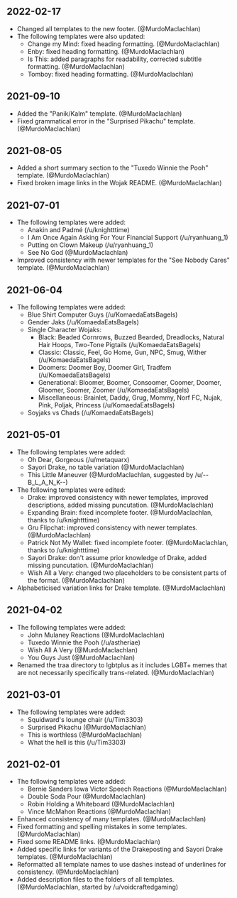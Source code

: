 ## 2022-02-17

- Changed all templates to the new footer. (@MurdoMaclachlan)
- The following templates were also updated:
    - Change my Mind: fixed heading formatting. (@MurdoMaclachlan)
    - Enby: fixed heading formatting. (@MurdoMaclachlan)
    - Is This: added paragraphs for readability, corrected subtitle formatting. (@MurdoMaclachlan)
    - Tomboy: fixed heading formatting. (@MurdoMaclachlan)

## 2021-09-10

- Added the "Panik/Kalm" template. (@MurdoMaclachlan)
- Fixed grammatical error in the "Surprised Pikachu" template. (@MurdoMaclachlan)

## 2021-08-05

- Added a short summary section to the "Tuxedo Winnie the Pooh" template. (@MurdoMaclachlan)
- Fixed broken image links in the Wojak README. (@MurdoMaclachlan)

## 2021-07-01

- The following templates were added:
    - Anakin and Padmé (/u/knightttime)
    - I Am Once Again Asking For Your Financial Support (/u/ryanhuang_1)
    - Putting on Clown Makeup (/u/ryanhuang_1)
    - See No God (@MurdoMaclachlan)
- Improved consistency with newer templates for the "See Nobody Cares" template. (@MurdoMaclachlan)

## 2021-06-04

- The following templates were added:
    - Blue Shirt Computer Guys (/u/KomaedaEatsBagels)
    - Gender Jaks (/u/KomaedaEatsBagels)
    - Single Character Wojaks:
        - Black: Beaded Cornrows, Buzzed Bearded, Dreadlocks, Natural Hair Hoops, Two-Tone Pigtails (/u/KomaedaEatsBagels)
        - Classic: Classic, Feel, Go Home, Gun, NPC, Smug, Wither (/u/KomaedaEatsBagels)
        - Doomers: Doomer Boy, Doomer Girl, Tradfem (/u/KomaedaEatsBagels)
        - Generational: Bloomer, Boomer, Consoomer, Coomer, Doomer, Gloomer, Soomer, Zoomer (/u/KomaedaEatsBagels)
        - Miscellaneous: Brainlet, Daddy, Grug, Mommy, Norf FC, Nujak, Pink, Poljak, Princess (/u/KomaedaEatsBagels)
    - Soyjaks vs Chads (/u/KomaedaEatsBagels)

## 2021-05-01

- The following templates were added:
    - Oh Dear, Gorgeous (/u/metaquarx)
    - Sayori Drake, no table variation (@MurdoMaclachlan)
    - This Little Maneuver (@MurdoMaclachlan, suggested by /u/--B_L_A_N_K--)
- The following templates were edited:
    - Drake: improved consistency with newer templates, improved descriptions, added missing puncutation. (@MurdoMaclachlan)
    - Expanding Brain: fixed incomplete footer. (@MurdoMaclachlan, thanks to /u/knightttime)
    - Gru Flipchat: improved consistency with newer templates. (@MurdoMaclachlan)
    - Patrick Not My Wallet: fixed incomplete footer. (@MurdoMaclachlan, thanks to /u/knightttime)
    - Sayori Drake: don't assume prior knowledge of Drake, added missing puncutation. (@MurdoMaclachlan)
    - Wish All a Very: changed two placeholders to be consistent parts of the format. (@MurdoMaclachlan)
- Alphabeticised variation links for Drake template. (@MurdoMaclachlan)

## 2021-04-02

- The following templates were added:
    - John Mulaney Reactions (@MurdoMaclachlan)
    - Tuxedo Winnie the Pooh (/u/astheriae)
    - Wish All A Very (@MurdoMaclachlan)
    - You Guys Just (@MurdoMaclachlan)
- Renamed the traa directory to lgbtplus as it includes LGBT+ memes that are not necessarily specifically trans-related. (@MurdoMaclachlan)

## 2021-03-01

- The following templates were added:
    - Squidward's lounge chair (/u/Tim3303)
    - Surprised Pikachu (@MurdoMaclachlan)
    - This is worthless (@MurdoMaclachlan)
    - What the hell is this (/u/Tim3303)

## 2021-02-01

- The following templates were added:
    - Bernie Sanders Iowa Victor Speech Reactions (@MurdoMaclachlan)
    - Double Soda Pour (@MurdoMaclachlan)
    - Robin Holding a Whiteboard (@MurdoMaclachlan)
    - Vince McMahon Reactions (@MurdoMaclachlan)
- Enhanced consistency of many templates. (@MurdoMaclachlan)
- Fixed formatting and spelling mistakes in some templates. (@MurdoMaclachlan)
- Fixed some README links. (@MurdoMaclachlan)
- Added specific links for variants of the Drakeposting and Sayori Drake templates. (@MurdoMaclachlan)
- Reformatted all template names to use dashes instead of underlines for consistency. (@MurdoMaclachlan)
- Added description files to the folders of all templates. (@MurdoMaclachlan, started by /u/voidcraftedgaming)
